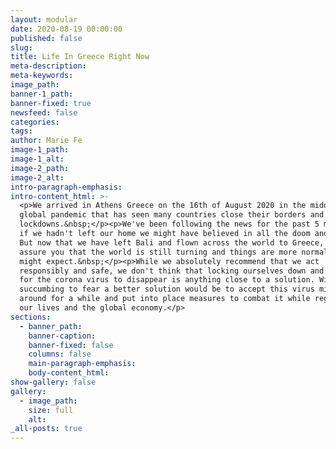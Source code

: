 ```yaml
---
layout: modular
date: 2020-08-19 00:00:00
published: false
slug:
title: Life In Greece Right Now
meta-description:
meta-keywords:
image_path:
banner-1_path:
banner-fixed: true
newsfeed: false
categories:
tags:
author: Marie Fe
image-1_path:
image-1_alt:
image-2_path:
image-2_alt:
intro-paragraph-emphasis:
intro-content_html: >-
  <p>We arrived in Athens Greece on the 16th of August 2020 in the middle of the
  global pandemic that has seen many countries close their borders and enforce
  lockdowns.&nbsp;</p><p>We've been following the news for the past 5 months and
  if we hadn't left our home we might have believed in all the doom and gloom.
  But now that we have left Bali and flown across the world to Greece, we can
  assure you that the world is still turning and things are more normal than you
  might expect.&nbsp;</p><p>While we absolutely recommend that we act
  responsibly and safe, we don't think that locking ourselves down and waiting
  for the corona virus to disappear is anything close to a solution. Without
  succumbing to fear a better solution would be to accept this virus might be
  around for a while and put into place measures to combat it while regaining
  our lives and the global economy.</p>
sections:
  - banner_path:
    banner-caption:
    banner-fixed: false
    columns: false
    main-paragraph-emphasis:
    body-content_html:
show-gallery: false
gallery:
  - image_path:
    size: full
    alt:
_all-posts: true
---
```


